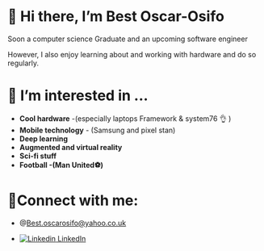 # 👋 Hi there, I’m Best Oscar-Osifo


Soon a computer science Graduate and an upcoming software engineer 

However, I also enjoy learning about and working with hardware and do so regularly.




# 👀 I’m interested in ...

- **Cool hardware** -(especially laptops Framework & system76 👌 )
- **Mobile technology** - (Samsung and pixel stan)
- **Deep learning**
- **Augmented and virtual reality** 
- **Sci-fi stuff** 
- **Football -(Man United⚽)**




# 📧Connect with me:

- @Best.oscarosifo@yahoo.co.uk


- [![Linkedin](https://i.stack.imgur.com/gVE0j.png) LinkedIn](https://www.linkedin.com/in/best-oscar-osifo-99496a215/)


<!---
OscarB11/OscarB11 is a ✨ special ✨ repository because its `README.md` (this file) appears on your GitHub profile.
You can click the Preview link to take a look at your changes.
--->
